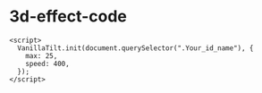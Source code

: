 # 3d-effect-code

 <script
      src="https://cdnjs.cloudflare.com/ajax/libs/vanilla-tilt/1.8.1/vanilla-tilt.min.js"
      integrity="sha512-wC/cunGGDjXSl9OHUH0RuqSyW4YNLlsPwhcLxwWW1CR4OeC2E1xpcdZz2DeQkEmums41laI+eGMw95IJ15SS3g=="
      crossorigin="anonymous"
      referrerpolicy="no-referrer"></script>
    <script>
      VanillaTilt.init(document.querySelector(".Your_id_name"), {
        max: 25,
        speed: 400,
      });
    </script>
